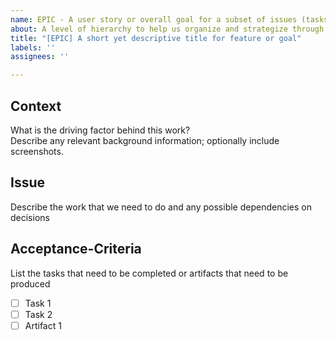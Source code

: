```yaml
---
name: EPIC - A user story or overall goal for a subset of issues (tasks)
about: A level of hierarchy to help us organize and strategize through our work.
title: "[EPIC] A short yet descriptive title for feature or goal"
labels: ''
assignees: ''

---
```


## Context
What is the driving factor behind this work? <br/>
Describe any relevant background information; optionally include screenshots.

## Issue
Describe the work that we need to do and any possible dependencies on decisions 

## Acceptance-Criteria
List the tasks that need to be completed or artifacts that need to be produced
- [ ] Task 1
- [ ] Task 2
- [ ] Artifact 1
